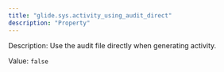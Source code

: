 ```yaml
---
title: "glide.sys.activity_using_audit_direct"
description: "Property"
---
```


Description: Use the audit file directly when generating activity.  

Value: `false`